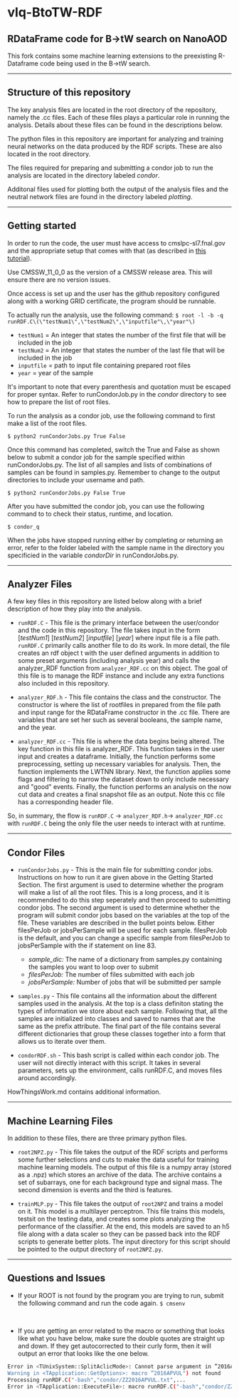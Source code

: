 # vlq-BtoTW-RDF

## RDataFrame code for B->tW search on NanoAOD

This fork contains some machine learning extensions to the preexisting R-Dataframe code being used in the B->tW search.

----------------------------------------------------------------

## Structure of this repository

The key analysis files are located in the root directory of the repository, namely the .cc files. Each of these files plays a particular role in running the analysis.  Details about these files can be found in the descriptions below.

The python files in this repository are important for analyzing and training neural networks on the data produced by the RDF scripts. These are also located in the root directory.

The files required for preparing and submitting a condor job to run the analysis are located in the directory labeled *condor*.

Additonal files used for plotting both the output of the analysis files and the neutral network files are found in the directory labeled *plotting*.

----------------------------------------------------------------

## Getting started

In order to run the code, the user must have access to cmslpc-sl7.fnal.gov and the appropriate setup that comes with that (as described in [this tutorial](https://fnallpc.github.io/cms-das-pre-exercises/01-CMSDataAnalysisSchoolPreExerciseFirstSet/index.html)).

Use CMSSW_11_0_0 as the version of a CMSSW release area.  This will ensure there are no version issues.  

Once access is set up and the user has the github repository configured along with a working GRID certificate, the program should be runnable.

To actually run the analysis, use the following command:
`$ root -l -b -q runRDF.C\(\"testNum1\",\"testNum2\",\"inputfile"\,\"year"\)`

- `testNum1` = An integer that states the number of the first file that will be included in the job
- `testNum2` = An integer that states the number of the last file that will be included in the job
- `inputfile` = path to input file containing prepared root files
- `year` = year of the sample

It's important to note that every parenthesis and quotation must be escaped for proper syntax. Refer to runCondorJob.py in the *condor* directory to see how to prepare the list of root files.

To run the analysis as a condor job, use the following command to first make a list of the root files.  

`$ python2 runCondorJobs.py True False`

Once this command has completed, switch the True and False as shown below to submit a condor job for the sample specified within runCondorJobs.py.  The list of all samples and lists of combinations of samples can be found in samples.py.  Remember to change to the output directories to include your username and path.

`$ python2 runCondorJobs.py False True`

After you have submitted the condor job, you can use the following command to to check their status, runtime, and location.

`$ condor_q`

When the jobs have stopped running either by completing or returning an error, refer to the folder labeled with the sample name in the directory you specificied in the variable *condorDir* in runCondorJobs.py.

----------------------------------------------------------------

## Analyzer Files

A few key files in this repository are listed below along with a brief description of how they play into the analysis.

- `runRDF.C` - This file is the primary interface between the user/condor and the code in this repository. The file takes input in the form [*testNum1*] [*testNum2*] [*inputfile*] [*year*] where input file is a file path.  `runRDF.C` primarily calls another file to do its work. In more detail, the file creates an rdf object t with the user defined arguments in addition to some preset arguments (including analysis year) and calls the analyzer_RDF function from `analyzer_RDF.cc` on this object. The goal of this file is to manage the RDF instance and include any extra functions also included in this repository.

- `analyzer_RDF.h` - This file contains the class and the constructor. The constructor is where the list of rootfiles in prepared from the file path and input range for the RDataFrame constructor in the .cc file.  There are variables that are set her such as several booleans, the sample name, and the year.

- `analyzer_RDF.cc` - This file is where the data begins being altered. The key function in this file is analyzer_RDF. This function takes in the user input and creates a dataframe. Initially, the function performs some preprocessing, setting up necessary variables for analysis. Then, the function implements the LWTNN library. Next, the function applies some flags and filtering to narrow the dataset down to only include necessary and "good" events. Finally, the function performs an analysis on the now cut data and creates a final snapshot file as an output. Note this cc file has a corresponding header file.

So, in summary, the flow is `runRDF.C` -> `analyzer_RDF.h`-> `analyzer_RDF.cc` with `runRDF.C` being the only file the user needs to interact with at runtime.

----------------------------------------------------------------

## Condor Files

- `runCondorJobs.py` - This is the main file for submitting condor jobs.  Instructions on how to run it are given above in the Getting Started Section.  The first argument is used to determine whether the program will make a list of all the root files.  This is a long process, and it is recommended to do this step seperately and then proceed to submitting condor jobs.  The second argument is used to determine whether the program will submit condor jobs based on the variables at the top of the file.  These variables are described in the bullet points below. Either filesPerJob or jobsPerSample will be used for each sample. filesPerJob is the default, and you can change a specific sample from filesPerJob to jobsPerSample with the if statement on line 83.
  - *sample_dic:* The name of a dictionary from samples.py containing the samples you want to loop over to submit
  - *filesPerJob:* The number of files submitted with each job
  - *jobsPerSample:* Number of jobs that will be submitted per sample

- `samples.py` - This file contains all the information about the different samples used in the analysis.  At the top is a class definiton stating the types of information we store about each sample.  Following that, all the samples are initialized into classes and saved to names that are the same as the prefix attribute.  The final part of the file contains several different dictionaries that group these classes together into a form that allows us to iterate over them.

- `condorRDF.sh` - This bash script is called within each condor job.  The user will not directly interact with this script.  It takes in several parameters, sets up the environment, calls runRDF.C, and moves files around accordingly.

HowThingsWork.md contains additional information.

----------------------------------------------------------------

## Machine Learning Files

In addition to these files, there are three primary python files.

- `root2NPZ.py` - This file takes the output of the RDF scripts and performs some further selections and cuts to make the data useful for training machine learning models. The output of this file is a numpy array (stored as a .npz) which stores an archive of the data. The archive contains a set of subarrays, one for each background type and signal mass. The second dimension is events and the third is features.

- `trainMLP.py` - This file takes the output of `root2NPZ` and trains a model on it. This model is a multilayer perceptron. This file trains this models, testsit on the testing data, and creates some plots analyzing the performance of the classifier. At the end, this models are saved to an h5 file along with a data scaler so they can be passed back into the RDF scripts to generate better plots. The input directory for this script should be pointed to the output directory of `root2NPZ.py`.

----------------------------------------------------------------

## Questions and Issues

- If your ROOT is not found by the program you are trying to run, submit the following command and run the code again.
`$ cmsenv`

 <br />

- If you are getting an error related to the macro or something that looks like what you have below, make sure the double quotes are straight up and down.  If they get autocorrected to their curly form, then it will output an error that looks like the one below.

```bash
Error in <TUnixSystem::SplitAclicMode>: Cannot parse argument in ”2016APVUL")
Warning in <TApplication::GetOptions>: macro ”2016APVUL") not found
Processing runRDF.C("-bash","condor/ZZ2016APVUL.txt",...
Error in <TApplication::ExecuteFile>: macro runRDF.C("-bash","condor/ZZ2016APVUL.txt", not found in path .:/cvmfs/cms.cern.ch/slc7_amd64_gcc820/lcg/root/6.18.04-nmpfii/macros
```
